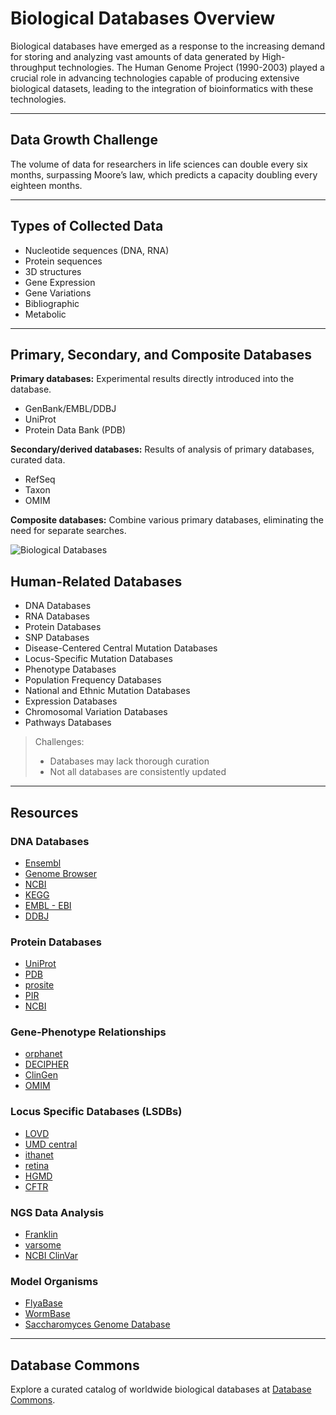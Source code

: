 # Biological Databases Overview

Biological databases have emerged as a response to the increasing demand for storing and analyzing vast amounts of data generated by High-throughput technologies. The Human Genome Project (1990-2003) played a crucial role in advancing technologies capable of producing extensive biological datasets, leading to the integration of bioinformatics with these technologies.

---

## Data Growth Challenge

The volume of data for researchers in life sciences can double every six months, surpassing Moore’s law, which predicts a capacity doubling every eighteen months.

---

## Types of Collected Data

- Nucleotide sequences (DNA, RNA)
- Protein sequences
- 3D structures
- Gene Expression
- Gene Variations
- Bibliographic
- Metabolic

--- 

## Primary, Secondary, and Composite Databases

**Primary databases:** Experimental results directly introduced into the database.
- GenBank/EMBL/DDBJ
- UniProt
- Protein Data Bank (PDB)

**Secondary/derived databases:** Results of analysis of primary databases, curated data.
- RefSeq
- Taxon
- OMIM

**Composite databases:** Combine various primary databases, eliminating the need for separate searches.

![Biological Databases](https://raw.githubusercontent.com/username/repo/master/images/data-tranfer-db.png)

## Human-Related Databases

- DNA Databases
- RNA Databases
- Protein Databases
- SNP Databases
- Disease-Centered Central Mutation Databases
- Locus-Specific Mutation Databases
- Phenotype Databases
- Population Frequency Databases
- National and Ethnic Mutation Databases
- Expression Databases
- Chromosomal Variation Databases
- Pathways Databases

> Challenges:
> - Databases may lack thorough curation
> - Not all databases are consistently updated

---


## Resources

### DNA Databases
- [Ensembl](http://www.ensembl.org/index.html)
- [Genome Browser](https://genome.ucsc.edu)
- [NCBI](https://www.ncbi.nlm.nih.gov)
- [KEGG](https://www.genome.jp/kegg/)
- [EMBL - EBI](https://www.ebi.ac.uk)
- [DDBJ](https://www.ddbj.nig.ac.jp/index-e.html)

### Protein Databases
- [UniProt](https://www.uniprot.org)
- [PDB](https://www.rcsb.org)
- [prosite](https://prosite.expasy.org)
- [PIR](https://proteininformationresource.org)
- [NCBI](https://www.ncbi.nlm.nih.gov/protein)

### Gene-Phenotype Relationships
- [orphanet](https://www.orpha.net)
- [DECIPHER](https://decipher.sanger.ac.uk)
- [ClinGen](https://www.clinicalgenome.org)
- [OMIM](https://www.omim.org)

### Locus Specific Databases (LSDBs)
- [LOVD](https://www.lovd.nl/3.0/home)
- [UMD central](http://www.umd.be)
- [ithanet](https://www.ithanet.eu)
- [retina](https://retina-international.org/sci-)
- [HGMD](https://www.hgmd.cf.ac.uk/ac/index.php)
- [CFTR](https://www.cftr2.org)

### NGS Data Analysis
- [Franklin](https://franklin.genoox.com/clinical-db/home)
- [varsome](https://varsome.com)
- [NCBI ClinVar](https://www.ncbi.nlm.nih.gov/clinvar/)

### Model Organisms
- [FlyaBase](http://flybase.org)
- [WormBase](https://wormbase.org//#012-34-5)
- [Saccharomyces Genome Database](https://www.yeastgenome.org)

--- 

## Database Commons

Explore a curated catalog of worldwide biological databases at [Database Commons](https://ngdc.cncb.ac.cn/databasecommons/).
